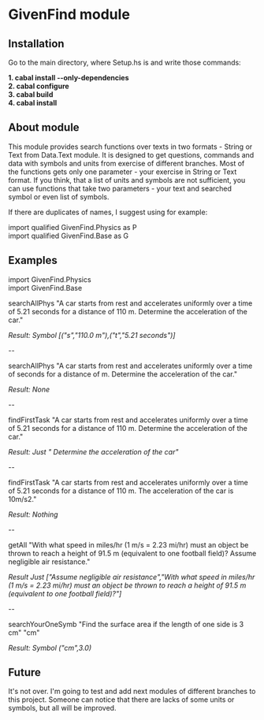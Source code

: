 # GivenFind module

## Installation

Go to the main directory, where Setup.hs is and write those commands:

**1. cabal install --only-dependencies** <br />
**2. cabal configure** <br />
**3. cabal build** <br />
**4. cabal install** <br />

  
## About module

This module provides search functions over texts in two formats - String
or Text from Data.Text module. It is designed to get questions, commands
and data with symbols and units from exercise of different branches. Most of the functions
gets only one parameter - your exercise in String or Text format. If you think, that a list
of units and symbols are not sufficient, you can use functions that take two
parameters - your text and searched symbol or even list of symbols. 

 If there are duplicates of names, I suggest using for example:


import qualified GivenFind.Physics as P  
import qualified GivenFind.Base as G  

  
## Examples

import GivenFind.Physics  
import GivenFind.Base  
  


searchAllPhys "A car starts from rest and accelerates uniformly over a time of 5.21 seconds for a distance of 110 m. Determine the acceleration of the car."

*Result:    Symbol [("s","110.0 m"),("t","5.21 seconds")]*

-- 

searchAllPhys "A car starts from rest and accelerates uniformly over a time of seconds for a distance of m. Determine the acceleration of the car."

*Result:     None*

--

findFirstTask "A car starts from rest and accelerates uniformly over a time of 5.21 seconds for a distance of 110 m. Determine the acceleration of the car."

*Result:      Just " Determine the acceleration of the car"*

--

findFirstTask "A car starts from rest and accelerates uniformly over a time of 5.21 seconds for a distance of 110 m. The acceleration of the car is 10m/s2."

*Result:   Nothing*

--

getAll "With what speed in miles/hr (1 m/s = 2.23 mi/hr) must an object be thrown to reach a height of 91.5 m (equivalent to one football field)? Assume negligible air resistance."

*Result   Just ["Assume negligible air resistance","With what speed in miles/hr (1 m/s = 2.23 mi/hr) must an object be thrown to reach a height of 91.5 m (equivalent to one football field)?"]*

--

searchYourOneSymb "Find the surface area if the length of one side is 3 cm" "cm"

*Result:   Symbol ("cm",3.0)*
  
  
## Future

It's not over. I'm going to test and add next modules of different branches to this project. Someone can notice that there are lacks of some units or symbols, but all will be improved.
